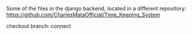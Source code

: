 Some of the files in the django backend, located in a different repository:
https://github.com/CharlesMataOfficial/Time_Keeping_System

checkout branch:
connect